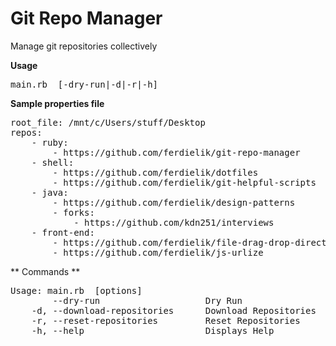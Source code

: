 # Git Repo Manager #

Manage git repositories collectively 


**Usage**
<pre>main.rb <properties-file-path> [-dry-run|-d|-r|-h] </pre>

**Sample properties file**

<pre>
root_file: /mnt/c/Users/stuff/Desktop 
repos:
    - ruby:
        - https://github.com/ferdielik/git-repo-manager
    - shell:
        - https://github.com/ferdielik/dotfiles
        - https://github.com/ferdielik/git-helpful-scripts
    - java:
        - https://github.com/ferdielik/design-patterns
        - forks:
            - https://github.com/kdn251/interviews
    - front-end:
        - https://github.com/ferdielik/file-drag-drop-directive
        - https://github.com/ferdielik/js-urlize
</pre>

** Commands **
<pre>
Usage: main.rb <properties> [options]
        --dry-run                    Dry Run
    -d, --download-repositories      Download Repositories
    -r, --reset-repositories         Reset Repositories
    -h, --help                       Displays Help
</pre>

